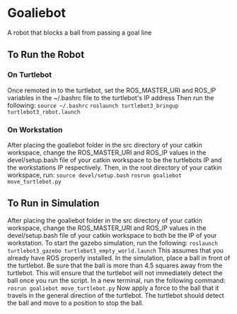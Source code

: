 # Goaliebot
A robot that blocks a ball from passing a goal line

## To Run the Robot
### On Turtlebot
Once remoted in to the turtlebot, set the ROS_MASTER_URI and ROS_IP variables in the ~/.bashrc file to the turtlebot's IP address
Then run the following:
`source ~/.bashrc`
`roslaunch turtlebot3_bringup turtlebot3_robot.launch`

### On Workstation
After placing the goaliebot folder in the src directory of your catkin workspace, change the ROS_MASTER_URI and ROS_IP values in the devel/setup.bash file of your catkin workspace to be the turtlebots IP and the workstations IP respectively. Then, in the root directory of your catkin workspace, run:
`source devel/setup.bash`
`rosrun goaliebot move_turtlebot.py`

## To Run in Simulation
After placing the goaliebot folder in the src directory of your catkin workspace, change the ROS_MASTER_URI and ROS_IP values in the devel/setup.bash file of your catkin workspace to both be the IP of your workstation.
To start the gazebo simulation, run the following:
`roslaunch turtlebot3_gazebo turtlebot3_empty_world.launch`
This assumes that you already have ROS properly installed.
In the simulation, place a ball in front of the turtlebot. Be sure that the ball is more than 4.5 squares away from the turtlebot. This will ensure that the turtlebot will not immediately detect the ball once you run the script.
In a new terminal, run the following command:
`rosrun goaliebot move_turtlebot.py`
Now apply a force to the ball that it travels in the general direction of the turtlebot.
The turtlebot should detect the ball and move to a position to stop the ball.